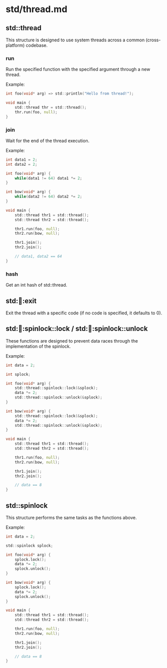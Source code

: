 # std/thread.md

## std::thread

This structure is designed to use system threads across a common (cross-platform) codebase.

### run

Run the specified function with the specified argument through a new thread.

Example:

```d
int foo(void* arg) => std::println("Hello from thread!");

void main {
    std::thread thr = std::thread();
    thr.run(foo, null);
}
```

### join

Wait for the end of the thread execution.

Example:

```d
int data1 = 2;
int data2 = 2;

int foo(void* arg) {
    while(data1 != 64) data1 *= 2;
}

int bow(void* arg) {
    while(data2 != 64) data2 *= 2;
}

void main {
    std::thread thr1 = std::thread();
    std::thread thr2 = std::thread();

    thr1.run(foo, null);
    thr2.run(bow, null);

    thr1.join();
    thr2.join();

    // data1, data2 == 64
}
```

### hash

Get an int hash of std::thread.

## std::thread::exit

Exit the thread with a specific code (if no code is specified, it defaults to 0).

## std::thread::spinlock::lock / std::thread::spinlock::unlock

These functions are designed to prevent data races through the implementation of the spinlock.

Example:

```d
int data = 2;

int splock;

int foo(void* arg) {
    std::thread::spinlock::lock(&splock);
    data *= 2;
    std::thread::spinlock::unlock(&splock);
}

int bow(void* arg) {
    std::thread::spinlock::lock(&splock);
    data *= 2;
    std::thread::spinlock::unlock(&splock);
}

void main {
    std::thread thr1 = std::thread();
    std::thread thr2 = std::thread();

    thr1.run(foo, null);
    thr2.run(bow, null);

    thr1.join();
    thr2.join();

    // data == 8
}
```

## std::spinlock

This structure performs the same tasks as the functions above.

Example:

```d
int data = 2;

std::spinlock splock;

int foo(void* arg) {
    splock.lock();
    data *= 2;
    splock.unlock();
}

int bow(void* arg) {
    splock.lock();
    data *= 2;
    splock.unlock();
}

void main {
    std::thread thr1 = std::thread();
    std::thread thr2 = std::thread();

    thr1.run(foo, null);
    thr2.run(bow, null);

    thr1.join();
    thr2.join();

    // data == 8
}
```